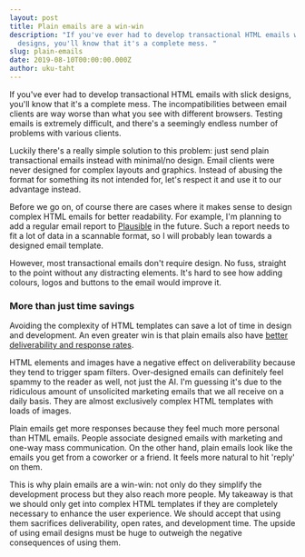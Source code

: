 ```yaml
---
layout: post
title: Plain emails are a win-win
description: "If you've ever had to develop transactional HTML emails with slick
  designs, you'll know that it's a complete mess. "
slug: plain-emails
date: 2019-08-10T00:00:00.000Z
author: uku-taht
---
```

If you've ever had to develop transactional HTML emails with slick designs, you'll
know that it's a complete mess. The incompatibilities between email clients are way worse than what you see with different browsers. Testing emails is extremely difficult, and there's a seemingly endless number of problems with various clients.

Luckily there's a really simple solution to this problem: just send plain
transactional emails instead with minimal/no design. Email clients were never designed for complex layouts and graphics. Instead of abusing the format for something its not intended for, let's respect it and use it to our advantage instead.

Before we go on, of course there are cases where it makes sense to design complex HTML emails for better readability. For example, I'm planning to add a regular email report to [Plausible](https://plausible.io) in the future. Such a report needs to fit a lot of data in a scannable format, so I will probably lean towards a designed email template.

However, most transactional emails don't require design. No fuss, straight to the point without any distracting elements. It's hard to see how adding colours, logos and buttons to the email would improve it.

### More than just time savings

Avoiding the complexity of HTML templates can save a lot of time in design and development. An even greater win is that plain emails also have [better deliverability and response rates](https://blog.hubspot.com/marketing/plain-text-vs-html-emails-data).

HTML elements and images have a negative effect on deliverability because they tend to trigger spam filters. Over-designed emails can definitely feel spammy to the reader as well, not just the AI. I'm guessing it's due to the ridiculous amount of unsolicited marketing emails that we all receive on a daily basis. They are almost exclusively complex HTML templates with loads of images.

Plain emails get more responses because they feel much more personal than HTML emails. People associate designed emails with marketing and one-way mass communication. On the other hand, plain emails look like the emails you get from a coworker or a friend. It feels more natural to hit 'reply' on them.

This is why plain emails are a win-win: not only do they simplify the development process but they also reach more people. My takeaway is that we should only get into complex HTML templates if they are completely necessary to enhance the user experience. We should accept that using them sacrifices deliverability, open rates, and development time. The upside of using email designs must be huge to outweigh the negative consequences of using them.
